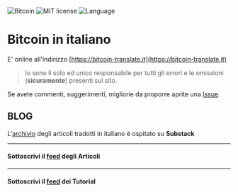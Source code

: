 ![Bitcoin](https://img.shields.io/badge/bitcoin-btc-orange) ![MIT license](https://img.shields.io/badge/license-MIT-blue) ![Language](https://img.shields.io/badge/language-ITA-green)

# Bitcoin in italiano

E' online all'indirizzo [https://bitcoin-translate.it](https://bitcoin-translate.it)

> Io sono il solo ed unico responsabile per tutti gli errori e le omissioni (__sicuramente__) presenti sul sito.

Se avete commenti, suggerimenti, migliorie da proporre aprite una [Issue](https://github.com/citizen010/bitcoin-translate/issues/new/choose).

## BLOG

L'[archivio](https://btcita.substack.com) degli articoli tradotti in italiano è ospitato su __Substack__ 

<hr>

#### Sottoscrivi il [feed](https://bitcoin-translate.it/blog/rss.xml) degli __Articoli__

<hr>

#### Sottoscrivi il [feed](https://bitcoin-translate.it/tutorial/rss.xml) dei __Tutorial__


